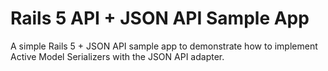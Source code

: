 # Rails 5 API + JSON API Sample App

A simple Rails 5 + JSON API sample app to demonstrate how to implement Active Model Serializers with the JSON API adapter. 

